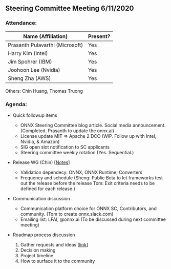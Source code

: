 ## Steering Committee Meeting 6/11/2020

### Attendance:

| Name (Affiliation) | Present? |
| ------------------------------- | --- |
| Prasanth Pulavarthi (Microsoft) | Yes |
| Harry Kim (Intel)               | Yes |
| Jim Spohrer (IBM)               | Yes |
| Joohoon Lee (Nvidia)            | Yes |
| Sheng Zha (AWS)                 | Yes | 

Others: Chin Huang, Thomas Truong 

### Agenda:

* Quick followup items
  * ONNX Steering Committee blog article. Social media announcement. (Completed. Prasanth to update the onnx.ai)
  * License update MIT => Apache 2 DCO (WIP. Follow up with Intel, Nvidia, & Amazon) 
  * SIG open slot notification to SC applicants 
  * Steering committee weekly rotation (Yes. Sequential.)
  
* Release WG (Chin) [[Notes](https://github.com/onnx/working-groups/blob/aff76f912436c0ba5634f5db385d5fa712b63d9a/release/meetings/001-20200603.md)]
  * Validation dependecy: ONNX, ONNX Runtime, Converters 
  * Frequency and schedule 
    (Sheng: Public Beta to let frameworks test out the release before the release
    Tom: Exit criteria needs to be defined for each release.)
  
* Communication discussion 
  * Communication platform choice for ONNX SC, Contributors, and community. 
    (Tom to create onnx.slack.com)
  * Emailing list: LFAI, @onnx.ai
    (To be discussed during next committee meeting) 

* Roadmap process discussion
  1) Gather requests and ideas [[link](https://docs.google.com/document/d/14-b92ALTP9K1bzQl9bRXtrqri5RfixFBCMV8SwTVxn0/edit?ts=5eb43d22)]
  2) Decision making 
  3) Project timeline
  4) How to surface it to the community
  
  
